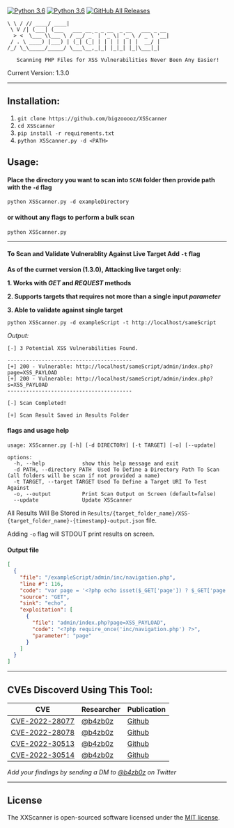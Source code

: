 [![Python 3.6](https://img.shields.io/badge/Require-Python_3.x-blue)](https://www.python.org/downloads/)
[![Python 3.6](https://img.shields.io/badge/Require-pip-blue)](https://www.pypi.org/project/pip/)
 [![GitHub All Releases](https://img.shields.io/github/downloads/bigzooooz/XSScanner/total)](https://github.com/bigzooooz/XSScanner/releases/latest)
 ```__   __ _____ _____                                 
 \ \ / // ____/ ____|                                
  \ V /| (___| (___   ___ __ _ _ __  _ __   ___ _ __ 
   > <  \___ \\___ \ / __/ _` | '_ \| '_ \ / _ \ '__|
  / . \ ____) |___) | (_| (_| | | | | | | |  __/ |   
 /_/ \_\_____/_____/ \___\__,_|_| |_|_| |_|\___|_|  

    Scanning PHP Files for XSS Vulnerabilities Never Been Any Easier!
 ```    
Current Version: 1.3.0

-----



## Installation:

1. `git clone https://github.com/bigzooooz/XSScanner`
2. `cd XSScanner`
3. `pip install -r requirements.txt`
4. `python XSScanner.py -d <PATH>`



## Usage:

#### Place the directory you want to scan into `SCAN` folder then provide path with the `-d` flag
`python XSScanner.py -d exampleDirectory`

#### or without any flags to perform a bulk scan
`python XSScanner.py`

-----

#### To Scan and Validate Vulnerablity Against Live Target Add `-t` flag

**As of the currnet version (1.3.0), Attacking live target only:**

**1. Works with _GET_ and _REQUEST_ methods**

**2. Supports targets that requires not more than a single input _parameter_**

**3. Able to validate against single target**


`python XSScanner.py -d exampleScript -t http://localhost/sameScript`

*Output:*
```Shell
[-] 3 Potential XSS Vulnerabilities Found.

----------------------------------------
[+] 200 - Vulnerable: http://localhost/sameScript/admin/index.php?page=XSS_PAYLOAD
[+] 200 - Vulnerable: http://localhost/sameScript/admin/index.php?s=XSS_PAYLOAD
----------------------------------------

[-] Scan Completed!

[+] Scan Result Saved in Results Folder

```


#### flags and usage help

```Shell
usage: XSScanner.py [-h] [-d DIRECTORY] [-t TARGET] [-o] [--update]

options:
  -h, --help            show this help message and exit
  -d PATH, --directory PATH  Used To Define a Directory Path To Scan (all folders will be scan if not provided a name)
  -t TARGET, --target TARGET Used To Define a Target URI To Test Against
  -o, --output          Print Scan Output on Screen (default=false)
  --update              Update XSScanner
```

All Results Will Be Stored in `Results/{target_folder_name}/XSS-{target_folder_name}-{timestamp}-output.json` file.

Adding `-o` flag will STDOUT print results on screen.


#### Output file
```json
[
  {
    "file": "/exampleScript/admin/inc/navigation.php",
    "line #": 116,
    "code": "var page = '<?php echo isset($_GET['page']) ? $_GET['page'] : 'home' ?>';",
    "source": "GET",
    "sink": "echo",
    "exploitation": [
      {
        "file": "admin/index.php?page=XSS_PAYLOAD",
        "code": "<?php require_once('inc/navigation.php') ?>",
        "parameter": "page"
      }
    ]
  }
]
```
-----

## CVEs Discoverd Using This Tool:

| CVE | Researcher | Publication
|-----------|------------|---------|
| [CVE-2022-28077](https://cve.mitre.org/cgi-bin/cvename.cgi?name=CVE-2022-28077) | [@b4zb0z](https://twitter.com/b4zb0z) | [Github](https://github.com/bigzooooz/CVE-2022-28077)
| [CVE-2022-28078](https://cve.mitre.org/cgi-bin/cvename.cgi?name=CVE-2022-28078) | [@b4zb0z](https://twitter.com/b4zb0z) | [Github](https://github.com/bigzooooz/CVE-2022-28078)
| [CVE-2022-30513](https://cve.mitre.org/cgi-bin/cvename.cgi?name=CVE-2022-30513) | [@b4zb0z](https://twitter.com/b4zb0z) | [Github](https://github.com/bigzooooz/CVE-2022-30513)
| [CVE-2022-30514](https://cve.mitre.org/cgi-bin/cvename.cgi?name=CVE-2022-30514) | [@b4zb0z](https://twitter.com/b4zb0z) | [Github](https://github.com/bigzooooz/CVE-2022-30514)

_Add your findings by sending a DM to [@b4zb0z](https://twitter.com/b4zb0z) on Twitter_

-----
## License
The XXScanner is open-sourced software licensed under the [MIT license](https://opensource.org/licenses/MIT).
